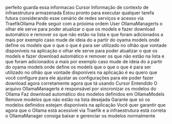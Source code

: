 perfeito
guarda essa informacao
Cursor
 Informação de contexto de infraestrutura armazenada
Estou pronto para executar qualquer tarefa futura considerando esse cenário de redes serviços e acesso via TraefikOllama
Pode seguir com a próxima ordem
User
OllamaManagerts o olhar ele serve para poder atualizar o que os models e fazer download automático e remover os que não estão na lista e que foram adicionados a mais por exemplo caso mude de ideia do a partir do oyama models onde define os models que o que o que é para ser utilizado no olhão que vontade disponíveis na aplicação o olhar ele serve para poder atualizar o que os models e fazer download automático e remover os que não estão na lista e que foram adicionados a mais por exemplo caso mude de ideia do a partir do oyama models onde define os models que o que o que é para ser utilizado no olhão que vontade disponíveis na aplicação é eu quero que você configure para ele ajustar as configurações para ele poder fazer download agora corretamente agora que tá usando
Cursor
 Entendido
 O arquivo OllamaManagerts é responsável por sincronizar os modelos do Ollama
 Faz download automático dos modelos definidos em OllamaModels
 Remove modelos que não estão na lista desejada
 Garante que só os modelos definidos estejam disponíveis na aplicação
Você quer garantir que agora que o Ollama está acessível via Traefik e a infraestrutura está correta o OllamaManager consiga baixar e gerenciar os modelos normalmente